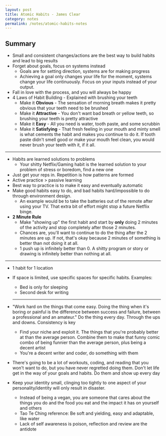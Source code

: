 ```yaml
---
layout: post
title: Atomic Habits - James Clear
category: notes
permalink: /notes/atomic-habits-notes
---
```


## Summary
- Small and consistent changes/actions are the best way to build habits and lead to big results
- Forget about goals, focus on systems instead
  - Goals are for setting direction, systems are for making progress
  - Achieving a goal only changes your life for the moment, systems change your life continuously. Focus on your inputs instead of your output.
- Fall in love with the process, and you will always be happy
- 4 Laws of Habit Building - Explained with brushing your teeth
  - Make it **Obvious** - The sensation of morning breath makes it pretty obvious that your teeth need to be brushed
  - Make it **Attractive** - You don't want bad breath or yellow teeth, so brushing your teeth is pretty attractive
  - Make it **Easy** - All you need is water, tooth paste, and some scrubbin
  - Make it **Satisfying** - That fresh feeling in your mouth and minty smell is what cements the habit and makes you continue to do it. If tooth paste didn't smell good or make your mouth feel clean, you would never brush your teeth with it, if it all.

---

- Habits are learned solutions to problems
  - Your shitty Netflix/Gaming habit is the learned solution to your problem of stress or boredom, find a new one
- Just get your reps in. Repetition is how patterns are formed
- Active practice > passive learning
- Best way to practice is to make it easy and eventually automatic
- Make good habits easy to do, and bad habits hard/impossible to do through environment design.
  - An example would be to take the batteries out of the remote after using your TV. That extra bit of effort might stop a future Netflix binge.
- **2 Minute Rule**
  - Make "showing up" the first habit and start by **only** doing 2 minutes of the activity and stop completely after those 2 minutes.
  - Chances are, you'll want to continue to do the thing after the 2 minutes are up. If not, that's okay because 2 minutes of something is better than not doing it at all.
  - 1 push up is infinitely better than 0. A shitty program or story or drawing is infinitely better than nothing at all.

---

- 1 habit for 1 location
- If space is limited, use specific spaces for specific habits. Examples:
  - Bed is only for sleeping
  - Second desk for writing

  ---


- "Work hard on the things that come easy. Doing the thing when it's boring or painful is the difference between success and failure, between a professional and an amateur." Do the thing every day. Through the ups and downs. Consistency is key
  - Find your niche and exploit it. The things that you're probably better at than the average person. Combine them to make that funny comic combo of being funnier than the average person, plus being a decent artist
  - You're a decent writer and coder, do something with them

- There's going to be a lot of workouts, coding, and reading that you won't want to do, but you have never regretted doing them. Don't let life get in the way of your goals and habits. Do them and show up every day

- Keep your identity small, clinging too tightly to one aspect of your personality/identity will only result in disaster.
  - Instead of being a vegan, you are someone that cares about the things you do and the food you eat and the impact it has on yourself and others
  - Tao Te Ching reference: Be soft and yielding, easy and adaptable, like water
  - Lack of self awareness is poison, reflection and review are the antidote
